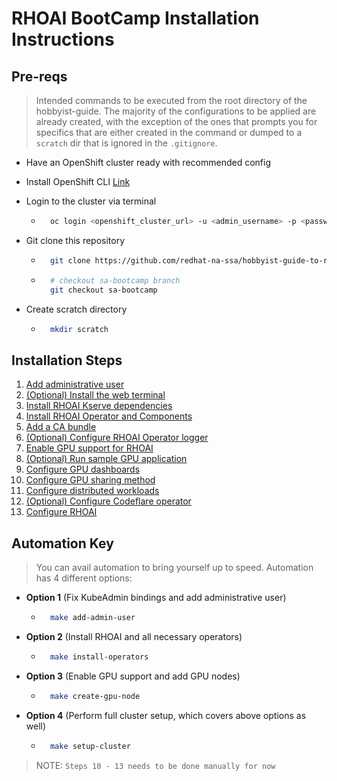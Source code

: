 # RHOAI BootCamp Installation Instructions

## Pre-reqs
>
>Intended commands to be executed from the root directory of the hobbyist-guide. The majority of the configurations to be applied are already created, with the exception of the ones that prompts you for specifics that are either created in the command or dumped to a `scratch` dir that is ignored in the `.gitignore`.

- Have an OpenShift cluster ready with recommended config
- Install OpenShift CLI [Link](https://docs.openshift.com/container-platform/4.16/cli_reference/openshift_cli/getting-started-cli.html)
- Login to the cluster via terminal

  - ```sh
      oc login <openshift_cluster_url> -u <admin_username> -p <password>
    ```

- Git clone this repository

  - ```sh
      git clone https://github.com/redhat-na-ssa/hobbyist-guide-to-rhoai.git
    ```

  - ```sh
      # checkout sa-bootcamp branch
      git checkout sa-bootcamp
    ```

- Create scratch directory

  - ```sh
      mkdir scratch
    ```

## Installation Steps

1. [Add administrative user](/bootcamp/steps/01-add-administrative-user.md)
1. [(Optional) Install the web terminal](/bootcamp/steps/02-install-web-terminal.md)
1. [Install RHOAI Kserve dependencies](/bootcamp/steps/03-install-kserve-dependencies.md)
1. [Install RHOAI Operator and Components](/bootcamp/steps/04-install-rhoai-operator.md)
1. [Add a CA bundle](/bootcamp/steps/05-add-ca-bundle.md)
1. [(Optional) Configure RHOAI Operator logger](/bootcamp/steps/06-configure-operator-logger.md)
1. [Enable GPU support for RHOAI](/bootcamp/steps/07-enable-gpu-support.md)
1. [(Optional) Run sample GPU application](/bootcamp/steps/08-run-sample-gpu-application.md)
1. [Configure GPU dashboards](/bootcamp/steps/09-configure-gpu-dashboards.md)
1. [Configure GPU sharing method](/bootcamp/steps/10-configure-gpu-sharing-method.md)
1. [Configure distributed workloads](/bootcamp/steps/11-configure-distributed-workloads.md)
1. [(Optional) Configure Codeflare operator](/bootcamp/steps/12-configure-codeflare-operator.md)
1. [Configure RHOAI](/bootcamp/steps/13-configure-rhoai.md)

## Automation Key

> You can avail automation to bring yourself up to speed.
> Automation has 4 different options:

- **Option 1** (Fix KubeAdmin bindings and add administrative user)

  - ```sh
      make add-admin-user
    ```

- **Option 2** (Install RHOAI and all necessary operators)

  - ```sh
      make install-operators
    ```

- **Option 3** (Enable GPU support and add GPU nodes)

  - ```sh
      make create-gpu-node
    ```

- **Option 4** (Perform full cluster setup, which covers above options as well)

  - ```sh
      make setup-cluster
    ```

> NOTE: `Steps 10 - 13 needs to be done manually for now`
